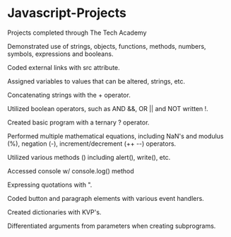 # Javascript-Projects

Projects completed through The Tech Academy

Demonstrated use of strings, objects, functions, methods, numbers, symbols, expressions and booleans.

Coded external links with src attribute.

Assigned variables to values that can be altered, strings, etc.

Concatenating strings with the + operator.

Utilized boolean operators, such as AND &&, OR || and NOT written !.

Created basic program with a ternary ? operator.

Performed multiple mathematical equations, including NaN's and modulus (%), negation (-), increment/decrement (++ --) operators.

Utilized various methods () including alert(), write(), etc.

Accessed console w/ console.log() method

Expressing quotations with \".

Coded button and paragraph elements with various event handlers.

Created dictionaries with KVP's.

Differentiated arguments from parameters when creating subprograms.

